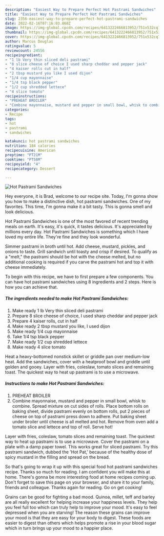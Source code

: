 ```yaml
---
description: "Easiest Way to Prepare Perfect Hot Pastrami Sandwiches"
title: "Easiest Way to Prepare Perfect Hot Pastrami Sandwiches"
slug: 2356-easiest-way-to-prepare-perfect-hot-pastrami-sandwiches
date: 2022-02-16T07:16:03.868Z
image: https://img-global.cpcdn.com/recipes/6413222466813952/751x532cq70/hot-pastrami-sandwiches-recipe-main-photo.jpg
thumbnail: https://img-global.cpcdn.com/recipes/6413222466813952/751x532cq70/hot-pastrami-sandwiches-recipe-main-photo.jpg
cover: https://img-global.cpcdn.com/recipes/6413222466813952/751x532cq70/hot-pastrami-sandwiches-recipe-main-photo.jpg
author: Marcus Douglas
ratingvalue: 5
reviewcount: 24556
recipeingredient:
- "1 lb Very thin sliced deli pastrami"
- "8 slice cheese of choice I used sharp cheddar and pepper jack"
- "4 kaiser rolls cut in half"
- "2 tbsp mustard you like I used dijon"
- "1/4 cup mayonnaise"
- "1/4 tsp black pepper"
- "1/2 cup shredded lettece"
- "4 slice tomato"
recipeinstructions:
- "PREHEAT BROILER"
- "Combine mayonnaise, mustard and pepper in small bowl, whisk to combine. Spread mixture on cut sides of rolls. Place bottom rolls on baking sheet, divide pastrami evenly on bottom rolls, put 2 pieces of cheese on top of pastrami press down to adhere. Put baking sheet under broiler until cheese is all melted and hot. Remove from oven add a tomato slice and lettece and top of roll. Serve hot!"
categories:
- Recipe
tags:
- hot
- pastrami
- sandwiches

katakunci: hot pastrami sandwiches 
nutrition: 184 calories
recipecuisine: American
preptime: "PT21M"
cooktime: "PT58M"
recipeyield: "4"
recipecategory: Dessert

---
```



![Hot Pastrami Sandwiches](https://img-global.cpcdn.com/recipes/6413222466813952/751x532cq70/hot-pastrami-sandwiches-recipe-main-photo.jpg)

Hey everyone, it is Brad, welcome to our recipe site. Today, I'm gonna show you how to make a distinctive dish, hot pastrami sandwiches. One of my favorites. This time, I'm gonna make it a bit tasty. This is gonna smell and look delicious.

Hot Pastrami Sandwiches is one of the most favored of recent trending meals on earth. It's easy, it's quick, it tastes delicious. It's appreciated by millions every day. Hot Pastrami Sandwiches is something which I have loved my entire life. They're fine and they look wonderful.

Simmer pastrami in broth until hot. Add cheese, mustard, pickles, and onions to taste. Grill sandwich until toasty and crisp if desired. To qualify as a &#34;melt,&#34; the pastrami should be hot with the cheese melted, but no additional cooking is required if you carve the pastrami hot and top it with cheese immediately.


To begin with this recipe, we have to first prepare a few components. You can have hot pastrami sandwiches using 8 ingredients and 2 steps. Here is how you can achieve that.

<!--inarticleads1-->

##### The ingredients needed to make Hot Pastrami Sandwiches:

1. Make ready 1 lb Very thin sliced deli pastrami
1. Prepare 8 slice cheese of choice, I used sharp cheddar and pepper jack
1. Prepare 4 kaiser rolls, cut in half
1. Make ready 2 tbsp mustard you like, I used dijon
1. Make ready 1/4 cup mayonnaise
1. Take 1/4 tsp black pepper
1. Make ready 1/2 cup shredded lettece
1. Make ready 4 slice tomato


Heat a heavy-bottomed nonstick skillet or griddle pan over medium-low heat. Add the sandwiches, cover with a heatproof bowl and griddle until golden and gooey. Layer with fries, coleslaw, tomato slices and remaining toast. The quickest way to heat up pastrami is to use a microwave. 

<!--inarticleads2-->

##### Instructions to make Hot Pastrami Sandwiches:

1. PREHEAT BROILER
1. Combine mayonnaise, mustard and pepper in small bowl, whisk to combine. Spread mixture on cut sides of rolls. Place bottom rolls on baking sheet, divide pastrami evenly on bottom rolls, put 2 pieces of cheese on top of pastrami press down to adhere. Put baking sheet under broiler until cheese is all melted and hot. Remove from oven add a tomato slice and lettece and top of roll. Serve hot!


Layer with fries, coleslaw, tomato slices and remaining toast. The quickest way to heat up pastrami is to use a microwave. Cover the pastrami on a plate with a damp paper towel. This works great for sliced pastrami. Try this pastrami sandwich, dubbed the &#39;Hot Pat,&#39; because of the healthy dose of spicy mustard in the filling and spread on the bread. 

So that's going to wrap it up with this special food hot pastrami sandwiches recipe. Thanks so much for reading. I am confident you will make this at home. There's gonna be more interesting food at home recipes coming up. Don't forget to save this page on your browser, and share it to your family, friends and colleague. Thanks again for reading. Go on get cooking!

Grains can be good for fighting a bad mood. Quinoa, millet, teff and barley are all really excellent for helping increase your happiness levels. They help you feel full too which can truly help to improve your mood. It's easy to feel depressed when you are starving! The reason these grains can improve your mood is that they are easy for your body to digest. These foods are easier to digest than others which helps promote a rise in your blood sugar which in turn brings up your mood to a happier place.
